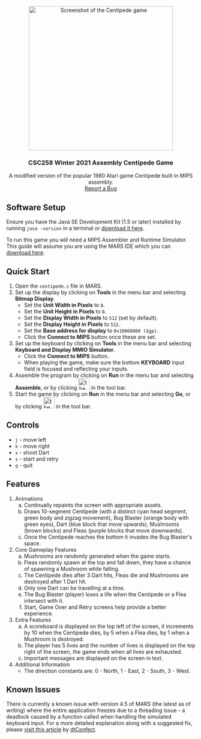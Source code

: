 <div align="center">
  <a href="https://github.com/KirillTregubov/centipede">
    <img src="https://user-images.githubusercontent.com/31662934/179275707-879bd278-39f1-487c-8139-a1ca11f5ff9a.png" alt="Screenshot of the Centipede game" width="384" height="384">
  </a>
  <h3 align="center">CSC258 Winter 2021 Assembly Centipede Game</h3>

  <p align="center">
    A modified version of the popular 1980 Atari game Centipede built in MIPS assembly.
    <br />
    <a href="https://github.com/KirillTregubov/centipede/issues">Report a Bug</a>
  </p>
</div>

## Software Setup

Ensure you have the Java SE Development Kit (1.5 or later) installed by running `java -version` in a terminal or [download it here](https://www.oracle.com/java/technologies/downloads/).

To run this game you will need a MIPS Assembler and Runtime Simulator. This guide will assume you are using the MARS IDE which you can [download here](https://courses.missouristate.edu/KenVollmar/mars/download.htm).

## Quick Start

1. Open the `centipede.s` file in MARS.
2. Set up the display by clicking on **Tools** in the menu bar and selecting **Bitmap Display**.
   - Set the **Unit Width in Pixels** to `8`.
   - Set the **Unit Height in Pixels** to `8`.
   - Set the **Display Width in Pixels** to `512` (set by default).
   - Set the **Display Height in Pixels** to `512`.
   - Set the **Base address for display** to `0x10008000 ($gp)`.
   - Click the **Connect to MIPS** button once these are set.
3. Set up the keyboard by clicking on **Tools** in the menu bar and selecting **Keyboard and Display MMIO Simulator**.
   - Click the **Connect to MIPS** button.
   - When playing the game, make sure the bottom **KEYBOARD** input field is focused and reflecting your inputs.
4. Assemble the program by clicking on **Run** in the menu bar and selecting **Assemble**, or by clicking <img width="30" alt="the wrench and screwdriver button" src="https://user-images.githubusercontent.com/31662934/179269667-8d65be76-2a39-4ae9-b2f3-6854c4603c20.png"> in the tool bar.
5. Start the game by clicking on **Run** in the menu bar and selecting **Go**, or by clicking <img width="30" alt="the play button" src="https://user-images.githubusercontent.com/31662934/179270236-6963f77f-38a8-4242-a14e-36e0753a42e3.png"> in the tool bar.

## Controls
- `j` - move left
- `k` - move right
- `x` - shoot Dart
- `s` - start and retry
- `q` - quit

## Features
<ol>
<li> Animations
<ol type="a">
  <li>Continually repaints the screen with appropriate assets.</li>
  <li>Draws 10-segment Centipede (with a distinct cyan head segment, green body and zigzag movement), Bug Blaster (orange body with green eyes), Dart (blue block that move upwards), Mushrooms (brown blocks) and Fleas (purple blocks that move downwards).</li>
  <li>Once the Centipede reaches the bottom it invades the Bug Blaster's space.</li>
</ol>
</li>
<li> Core Gameplay Features
<ol type="a">
  <li>Mushrooms are randomly generated when the game starts.</li>
  <li>Fleas randomly spawn at the top and fall down, they have a chance of spawning a Mushroom while falling.</li>
  <li>The Centipede dies after 3 Dart hits, Fleas die and Mushrooms are destroyed after 1 Dart hit.</li>
  <li>Only one Dart can be travelling at a time.</li>
  <li>The Bug Blaster (player) loses a life when the Centipede or a Flea intersect with it.</li>
  <li>Start, Game Over and Retry screens help provide a better experience.</li>
</ol>
</li>
<li> Extra Features
<ol type="a">
  <li>A scoreboard is displayed on the top left of the screen, it increments by 10 when the Centipede dies, by 5 when a Flea dies, by 1 when a Mushroom is destroyed.</li>
  <li>The player has 5 lives and the number of lives is displayed on the top right of the screen, the game ends when all lives are exhausted.</li>
  <li>Important messages are displayed on the screen in text.</li>
</ol>
</li>
<li> Additional Information
<ul>
  <li>The direction constants are: 0 - North, 1 - East, 2 - South, 3 - West.</li>
</ul>
</li>
</ol>

## Known Issues
There is currently a known issue with version 4.5 of MARS (the latest as of writing) where the entire application freezes due to a threading issue - a deadlock caused by a function called when handling the simulated keyboard input. For a more detailed explanation along with a suggested fix, please [visit this article](https://dtconfect.wordpress.com/2013/02/09/mars-mips-simulator-lockup-hackfix/) by [dtConfect](https://github.com/dtConfect).
